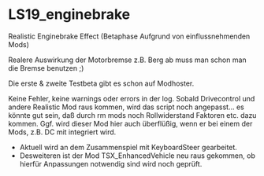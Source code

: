 # LS19_enginebrake
Realistic Enginebrake Effect
(Betaphase Aufgrund von einflussnehmenden Mods)

Realere Auswirkung der Motorbremse
z.B. Berg ab muss man schon man die Bremse benutzen ;)

Die erste & zweite Testbeta gibt es schon auf Modhoster.

Keine Fehler, keine warnings oder errors in der log.
Sobald Drivecontrol und andere Realistic Mod raus kommen, wird das script noch angepasst...
es könnte gut sein, daß durch rm mods noch Rollwiderstand Faktoren etc. dazu kommen.
Ggf. wird dieser Mod hier auch überflüßig, wenn er bei einem der Mods, z.B. DC mit integriert wird.

- Aktuell wird an dem Zusammenspiel mit KeyboardSteer gearbeitet.
- Desweiteren ist der Mod TSX_EnhancedVehicle neu raus gekommen,
  ob hierfür Anpassungen notwendig sind wird noch geprüft.
  
